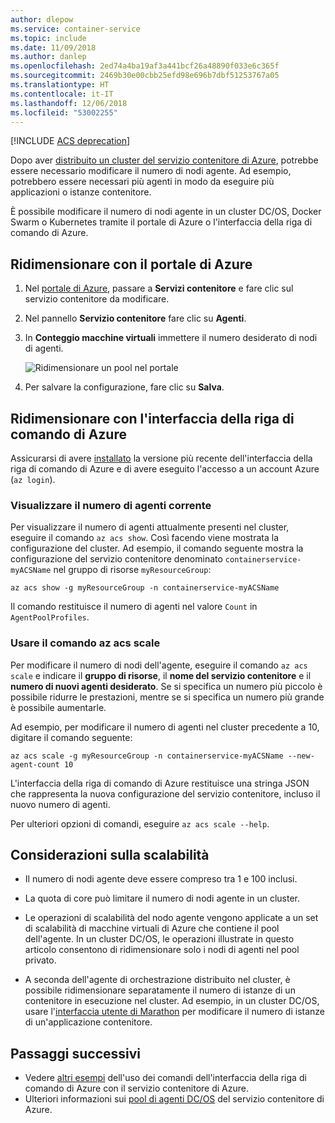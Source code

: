```yaml
---
author: dlepow
ms.service: container-service
ms.topic: include
ms.date: 11/09/2018
ms.author: danlep
ms.openlocfilehash: 2ed74a4ba19af3a441bcf26a48890f033e6c365f
ms.sourcegitcommit: 2469b30e00cbb25efd98e696b7dbf51253767a05
ms.translationtype: HT
ms.contentlocale: it-IT
ms.lasthandoff: 12/06/2018
ms.locfileid: "53002255"
---
```

[!INCLUDE [ACS deprecation](container-service-deprecation.md)]

Dopo aver [distribuito un cluster del servizio contenitore di Azure](../articles/container-service/dcos-swarm/container-service-deployment.md), potrebbe essere necessario modificare il numero di nodi agente. Ad esempio, potrebbero essere necessari più agenti in modo da eseguire più applicazioni o istanze contenitore. 

È possibile modificare il numero di nodi agente in un cluster DC/OS, Docker Swarm o Kubernetes tramite il portale di Azure o l'interfaccia della riga di comando di Azure. 

## <a name="scale-with-the-azure-portal"></a>Ridimensionare con il portale di Azure

1. Nel [portale di Azure](https://portal.azure.com), passare a **Servizi contenitore** e fare clic sul servizio contenitore da modificare.
2. Nel pannello **Servizio contenitore** fare clic su **Agenti**.
3. In **Conteggio macchine virtuali** immettere il numero desiderato di nodi di agenti.

    ![Ridimensionare un pool nel portale](./media/container-service-scale/container-service-scale-portal.png)

4. Per salvare la configurazione, fare clic su **Salva**.

## <a name="scale-with-the-azure-cli"></a>Ridimensionare con l'interfaccia della riga di comando di Azure

Assicurarsi di avere [installato](/cli/azure/install-az-cli2) la versione più recente dell'interfaccia della riga di comando di Azure e di avere eseguito l'accesso a un account Azure (`az login`).

### <a name="see-the-current-agent-count"></a>Visualizzare il numero di agenti corrente
Per visualizzare il numero di agenti attualmente presenti nel cluster, eseguire il comando `az acs show`. Così facendo viene mostrata la configurazione del cluster. Ad esempio, il comando seguente mostra la configurazione del servizio contenitore denominato `containerservice-myACSName` nel gruppo di risorse `myResourceGroup`:

```azurecli
az acs show -g myResourceGroup -n containerservice-myACSName
```

Il comando restituisce il numero di agenti nel valore `Count` in `AgentPoolProfiles`.

### <a name="use-the-az-acs-scale-command"></a>Usare il comando az acs scale
Per modificare il numero di nodi dell'agente, eseguire il comando `az acs scale` e indicare il **gruppo di risorse**, il **nome del servizio contenitore** e il **numero di nuovi agenti desiderato**. Se si specifica un numero più piccolo è possibile ridurre le prestazioni, mentre se si specifica un numero più grande è possibile aumentarle.

Ad esempio, per modificare il numero di agenti nel cluster precedente a 10, digitare il comando seguente:

```azurecli
az acs scale -g myResourceGroup -n containerservice-myACSName --new-agent-count 10
```

L'interfaccia della riga di comando di Azure restituisce una stringa JSON che rappresenta la nuova configurazione del servizio contenitore, incluso il nuovo numero di agenti.

Per ulteriori opzioni di comandi, eseguire `az acs scale --help`.

## <a name="scaling-considerations"></a>Considerazioni sulla scalabilità

* Il numero di nodi agente deve essere compreso tra 1 e 100 inclusi. 

* La quota di core può limitare il numero di nodi agente in un cluster.

* Le operazioni di scalabilità del nodo agente vengono applicate a un set di scalabilità di macchine virtuali di Azure che contiene il pool dell'agente. In un cluster DC/OS, le operazioni illustrate in questo articolo consentono di ridimensionare solo i nodi di agenti nel pool privato.

* A seconda dell'agente di orchestrazione distribuito nel cluster, è possibile ridimensionare separatamente il numero di istanze di un contenitore in esecuzione nel cluster. Ad esempio, in un cluster DC/OS, usare l'[interfaccia utente di Marathon](../articles/container-service/dcos-swarm/container-service-mesos-marathon-ui.md) per modificare il numero di istanze di un'applicazione contenitore.


## <a name="next-steps"></a>Passaggi successivi
* Vedere [altri esempi](../articles/container-service/dcos-swarm/container-service-create-acs-cluster-cli.md) dell'uso dei comandi dell'interfaccia della riga di comando di Azure con il servizio contenitore di Azure.
* Ulteriori informazioni sui [pool di agenti DC/OS](../articles/container-service/dcos-swarm/container-service-dcos-agents.md) del servizio contenitore di Azure.

